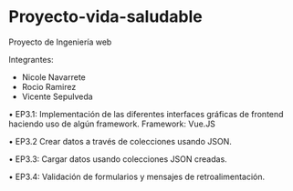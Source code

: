 # Proyecto-vida-saludable
Proyecto de Ingeniería web

Integrantes:
- Nicole Navarrete
- Rocio Ramirez
- Vicente Sepulveda

• EP3.1: Implementación de las diferentes interfaces gráficas de frontend haciendo uso de algún framework.
         Framework: Vue.JS
         
• EP3.2 Crear datos a través de colecciones usando JSON.

• EP3.3: Cargar datos usando colecciones JSON creadas.

• EP3.4: Validación de formularios y mensajes de retroalimentación.

